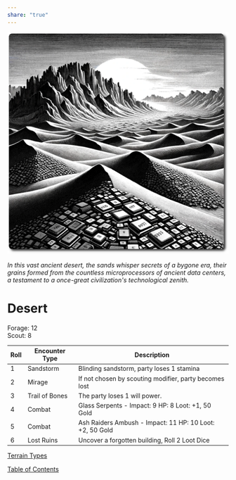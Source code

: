 ```yaml
---
share: "true"
---
```


![desert](./desert.png)    
    
*In this vast ancient desert, the sands whisper secrets of a bygone era, their grains formed from the countless microprocessors of ancient data centers, a testament to a once-great civilization's technological zenith.*    
    
# Desert    
    
Forage: 12    
Scout: 8    
    
| Roll | Encounter Type | Description |    
| ---- | ---- | ---- |    
| 1 | Sandstorm | Blinding sandstorm, party loses 1 stamina |    
| 2 | Mirage | If not chosen by scouting modifier, party becomes lost |    
| 3 | Trail of Bones | The party loses 1 will power. |    
| 4 | Combat | Glass Serpents - Impact: 9 HP: 8 Loot: +1, 50 Gold |    
| 5 | Combat | Ash Raiders Ambush - Impact: 11 HP: 10 Loot: +2, 50 Gold |    
| 6 | Lost Ruins | Uncover a forgotten building, Roll 2 Loot Dice |    
    
[Terrain Types](./Terrain-Types.md)    
    
[Table of Contents](./Table-of-Contents.md)    
